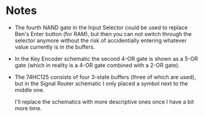 # Notes
- The fourth NAND gate in the Input Selector could be used to replace Ben's Enter button (for RAM), but then you can not switch through the selector anymore without the risk of accidentially entering whatever value currently is in the buffers.
- In the Key Encoder schematic the second 4-OR gate is shown as a 5-OR gate (which in reality is a 4-OR gate combined with a 2-OR gate).
- The 74HC125 consists of four 3-state buffers (three of which are used), but in the Signal Router schematic I only placed a symbol next to the middle one.

  I'll replace the schematics with more descriptive ones once I have a bit more time.
